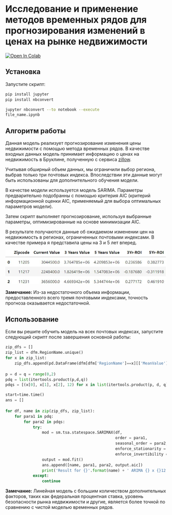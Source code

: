 # Исследование и применение методов временных рядов для прогнозирования изменений в ценах на рынке недвижимости

[![Open In Colab](https://colab.research.google.com/assets/colab-badge.svg)](https://colab.research.google.com/drive/1Z1g2BWrRoyoA-I5viIuESXShOkL-YWPG?usp=sharing)

## Установка

Запустите скрипт:

```sh
pip install jupyter
pip install nbconvert
```

```sh
jupyter nbconvert --to notebook --execute
file_name.ipynb
```

## Алгоритм работы

Данная модель реализует прогнозирование изменения цены недвижимости с помощью метода временных рядов. В качестве входных данных модель принимает информацию о ценах на недвижимость в Бруклине, полученную с сервиса [zillow](https://www.zillow.com/research/data/).

Учитывая обширный объем данных, мы ограничили выбор региона, выбрав только три почтовых индекса. Впоследствии эти данные могут быть использованы для дополнительного обучения модели.

В качестве модели используется модель SARIMA. Параметры предварительно подобранны с помощью критерия AIC (критерий информационной оценки AIC, применяемый для выбора оптимальных параметров модели).

Затем скрипт выполняет прогнозирование, используя выбранные параметры, оптимизированные на основе минимизации AIC.

В результате получаются данные об ожидаемом изменении цен на недвижимость в регионах, ограниченных почтовыми индексами. В качестве примера я представила цены на 3 и 5 лет вперед.

![result](./photo_2024-01-16_23-46-20.jpg)

**Замечание:** Из-за недостаточного объема информации, предоставленного всего тремя почтовыми индексами, точность прогноза оказывается недостаточной.

## Использование

Если вы решите обучить модель на всех почтовых индексах, запустите следующий скрипт после завершения основной работы:

```python
zip_dfs = []
zip_list = dfm.RegionName.unique()
for x in zip_list:
    zip_dfs.append(pd.DataFrame(dfm[dfm['RegionName']==x][['MeanValue']].copy()))

p = d = q = range(0,2)
pdq = list(itertools.product(p,d,q))
pdqs = [(x[0], x[1], x[2], 12) for x in list(itertools.product(p, d, q))]
```

```python
start=time.time()
ans = []

for df, name in zip(zip_dfs, zip_list):
    for para1 in pdq:
        for para2 in pdqs:
            try:
                mod = sm.tsa.statespace.SARIMAX(df,
                                                order = para1,
                                                seasonal_order = para2,
                                                enforce_stationarity = False,
                                                enforce_invertibility = False)
                output = mod.fit()
                ans.append([name, para1, para2, output.aic])
                print('Result for {}'.format(name) + ' ARIMA {} x {}12 : AIC Calculated = {}'.format(para1, para2, output.aic))
            except:
                continue

```

**Замечание:**
Линейная модель с большим количеством дополнительных факторов, таких как федеральная процентная ставка, уровень безопасности рынка недвижимости и другие, является более точной по сравнению с чистой моделью временных рядов.
